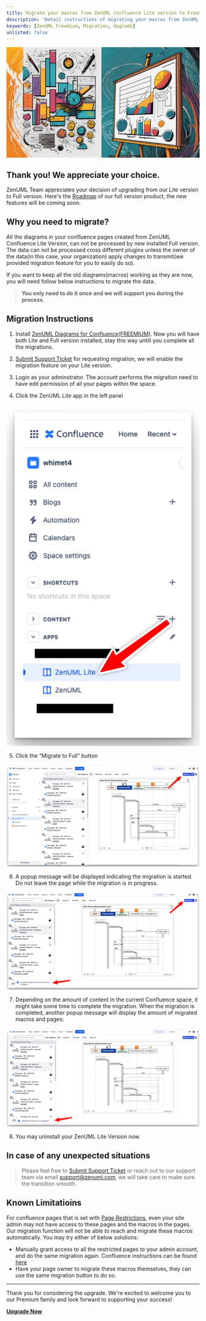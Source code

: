 ```yaml
---
title: Migrate your macros from ZenUML Confluence Lite version to Freemium(Full) version
description: 'Detail instructions of migrating your macros from ZenUML Confluence Lite version to Freemium(Full) version.'
keywords: [ZenUML Freemium, Migration, Upgrade]
unlisted: false
---
```


![](../../static/img/pages/upgrade-og.jpeg)

## Thank you! We appreciate your choice.

ZenUML Team appreciates your decision of upgrading from our Lite version to Full version. Here's the [Roadmap](https://zenuml.com/roadmap) of our full version product, the new features will be coming soon.

## **Why you need to migrate?**

All the diagrams in your confluence pages created from ZenUML Confluence Lite Version, can not be processed by new installed Full version. The data can not be processed cross different plugins unless the owner of the data(in this case, your organization) apply changes to transmit(we provided migration feature for you to easily do so).

If you want to keep all the old diagrams(macros) working as they are now, you will need follow below instructions to migrate the data.

> **You only need to do it once and we will support you during the process**.

## **Migration Instructions**

1. Install [ZenUML Diagrams for Confluence(FREEMIUM)](https://marketplace.atlassian.com/apps/1218380/zenuml-diagrams-for-confluence-freemium?tab=overview&hosting=cloud). Now you will have both Lite and Full version installed, stay this way untill you complete all the migrations.

2. [Submit Support Ticket](https://zenuml.atlassian.net/servicedesk) for requesting migration, we will enable the migration feature on your Lite version.

3. Login as your adminstrator. The account performs the migration need to have edit permission of all your pages within the space.
4. Click the ZenUML Lite app in the left panel

![zen-img-pct-small](../../static/img/pages/upgrade-lite-button.png)

5. Click the “Migrate to Full” button

![](../../static/img/pages/upgrade-migrate-to-full.png)

6. A popup message will be displayed indicating the migration is started. Do not leave the page while the migration is in progress.

![](../../static/img/pages/upgrade-started.png)

7. Depending on the amount of content in the current Confluence space, it might take some time to complete the migration. When the migration is completed, another popup message will display the amount of migrated macros and pages:

![](../../static/img/pages/upgrade-done.png)

8. You may uninstall your ZenUML Lite Version now.

## **In case of any unexpected situations**

> Please feel free to [Submit Support Ticket](https://zenuml.atlassian.net/servicedesk) or reach out to our support team via email support@zenuml.com, we will take care to make sure the transition smooth.

## **Known Limitatioins**

For confluence pages that is set with [Page Restrictions](https://confluence.atlassian.com/doc/page-restrictions-139414.html), even your site admin may not have access to these pages and the macros in the pages. Our migration function will not be able to reach and migrate these macros automatically. You may try either of below solutions:

- Manually grant access to all the restricted pages to your admin account, and do the same migration again. Confluence instructions can be found [here](https://confluence.atlassian.com/doc/page-restrictions-139414.html)
- Have your page owner to migrate these macros themselves, they can use the same migration button to do so.

---

Thank you for considering the upgrade. We're excited to welcome you to our Premium family and look forward to supporting your success!

[**Upgrade Now**](https://marketplace.atlassian.com/apps/1218380/zenuml-diagrams-for-confluence-freemium?tab=overview&hosting=cloud)
